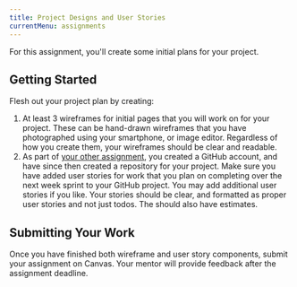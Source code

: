 ```yaml
---
title: Project Designs and User Stories
currentMenu: assignments
---
```


For this assignment, you'll create some initial plans for your project.

## Getting Started

Flesh out your project plan by creating:

1. At least 3 wireframes for initial pages that you will work on for your project. These can be hand-drawn wireframes that you have photographed using your smartphone, or image editor. Regardless of how you create them, your wireframes should be clear and readable.
1. As part of [your other assignment](../../assignments/project-github-repository-setup/), you created a GitHub account, and have since then created a repository for your project. Make sure you have added user stories for work that you plan on completing over the next week sprint to your GitHub project. You may add additional user stories if you like. Your stories should be clear, and formatted as proper user stories and not just todos. The should also have estimates.

## Submitting Your Work

Once you have finished both wireframe and user story components, submit your assignment on Canvas. Your mentor will provide feedback after the assignment deadline.
